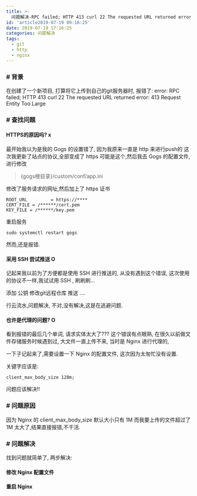 ```yaml
---
title: >-
  问题解决-RPC failed; HTTP 413 curl 22 The requested URL returned error: 413 Request Entity Too Large
id: 'article2019-07-19 09:16:25'
date: 2019-07-19 17:16:25
categories: 问题解决
tags:
  - git
  - http
  - nginx
---
```


### # 背景

在创建了一个新项目,
打算将它上传到自己的git服务器时,
报错了:
error: RPC failed; HTTP 413 curl 22 The requested URL returned error: 413 Request Entity Too Large

<!--more-->

### # 查找问题

#### HTTPS的原因吗? x

最开始我以为是我的 Gogs 的设置错了,
因为我原来一直是 http 来进行push的
这次我更新了站点的协议,全部变成了 https
可能是这个,然后我去 Gogs 的配置文件,进行修改

  > {gogs根目录}/custom/conf/app.ini 
 
修改了服务请求的网址,然后加上了 https 证书

``` shell
ROOT_URL         = https://****
CERT_FILE = /******/cert.pem
KEY_FILE = /******/key.pem
```

重启服务
``` shell
sudo systemctl restart gogs
```

然而,还是报错.


#### 采用 SSH 尝试推送 O

记起来我以前为了方便都是使用 SSH 进行推送的,
从没有遇到这个错误,
这次使用的协议不一样,我试试用 SSH ,
刷刷刷...

添加 公钥
修改git远程仓库
推送
....

行云流水,问题解决,
不对,没有解决,这是在逃避问题.


#### 也许是代理的问题? O

看到报错的最后几个单词,
请求实体太大了???
这个错误有点眼熟,
在很久以前做文件存储服务时候遇到过,
大文件一直上传不来,
当时是 Nginx 进行代理的,

一下子记起来了,需要设置一下 Nginx 的配置文件,
这次因为太匆忙没有设置.

关键字应该是:

``` config
client_max_body_size 128m;
```

问题应该解决!!


### # 问题原因

因为 Nginx 的 client_max_body_size 默认大小只有 1M
而我要上传的文件超过了 1M 
太大了,结果直接报错,不干活.


### # 问题解决

找到问题就简单了,
两步解决:

#### 修改 Nginx 配置文件


#### 重启 Nginx





